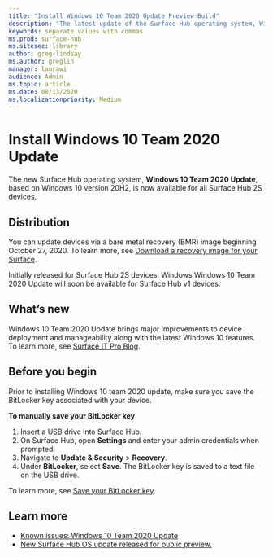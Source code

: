 ```yaml
---
title: "Install Windows 10 Team 2020 Update Preview Build"
description: "The latest update of the Surface Hub operating system, Windows 10 Team 2020 Update, is now available."
keywords: separate values with commas
ms.prod: surface-hub
ms.sitesec: library
author: greg-lindsay
ms.author: greglin
manager: laurawi
audience: Admin
ms.topic: article
ms.date: 08/13/2020
ms.localizationpriority: Medium
---
```

# Install Windows 10 Team 2020 Update 

The new Surface Hub operating system, **Windows 10 Team 2020 Update**, based on Windows 10 version 20H2, is now available for all Surface Hub 2S devices.  

## Distribution

You can update devices via a bare metal recovery (BMR) image beginning October 27, 2020. To learn more, see [Download a recovery image for your Surface](https://support.microsoft.com/surfacerecoveryimage).

Initially released for Surface Hub 2S devices, Windows Windows 10 Team 2020 Update will soon be available for Surface Hub v1 devices.
 
## What’s new

Windows 10 Team 2020 Update brings major improvements to device deployment and manageability along with the latest Windows 10 features. To learn more, see [Surface IT Pro Blog](https://techcommunity.microsoft.com/t5/surface-it-pro-blog/bg-p/SurfaceITPro).
 
## Before you begin

Prior to installing Windows 10 team 2020 update, make sure you save the BitLocker key associated with your device.

**To manually save your BitLocker key**

1. Insert a USB drive into Surface Hub.
2. On Surface Hub, open **Settings** and enter your admin credentials when prompted.
3. Navigate to **Update & Security** > **Recovery**.
4. Under **BitLocker**, select **Save**. The BitLocker key is saved to a text file on the USB drive.

To learn more, see [Save your BitLocker key](save-bitlocker-key-surface-hub.md).


## Learn more

- [Known issues: Windows 10 Team 2020 Update](surface-hub-2020-team-update-known-issues.md)
- [New Surface Hub OS update released for public preview.](https://techcommunity.microsoft.com/t5/surface-it-pro-blog/new-surface-hub-os-update-released-for-public-preview/ba-p/1534823)

